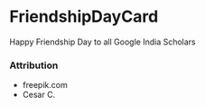 # FriendshipDayCard

Happy Friendship Day to all Google India Scholars <br/>

### Attribution
* freepik.com 
* Cesar C.
